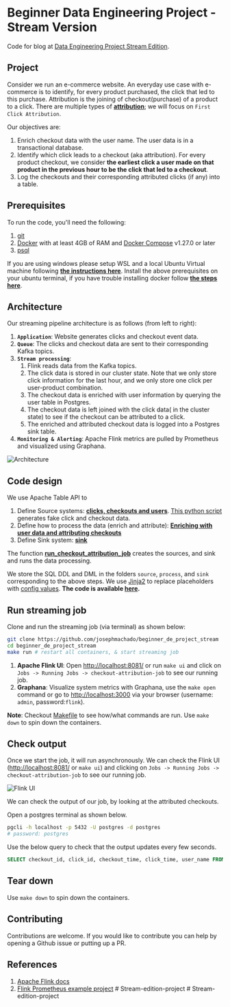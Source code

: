 # Beginner Data Engineering Project - Stream Version

Code for blog at [Data Engineering Project Stream Edition](https://www.startdataengineering.com/post/data-engineering-project-for-beginners-stream-edition/).

## Project

Consider we run an e-commerce website. An everyday use case with e-commerce is to identify, for every product purchased, the click that led to this purchase. Attribution is the joining of checkout(purchase) of a product to a click. There are multiple types of **[attribution](https://www.shopify.com/blog/marketing-attribution#3)**; we will focus on `First Click Attribution`. 

Our objectives are:
 1. Enrich checkout data with the user name. The user data is in a transactional database.
 2. Identify which click leads to a checkout (aka attribution). For every product checkout, we consider **the earliest click a user made on that product in the previous hour to be the click that led to a checkout**.
 3. Log the checkouts and their corresponding attributed clicks (if any) into a table.

## Prerequisites

To run the code, you'll need the following:

1. [git](https://git-scm.com/book/en/v2/Getting-Started-Installing-Git)
2. [Docker](https://docs.docker.com/engine/install/) with at least 4GB of RAM and [Docker Compose](https://docs.docker.com/compose/install/) v1.27.0 or later
3. [psql](https://blog.timescale.com/tutorials/how-to-install-psql-on-mac-ubuntu-debian-windows/)

If you are using windows please setup WSL and a local Ubuntu Virtual machine following **[the instructions here](https://ubuntu.com/tutorials/install-ubuntu-on-wsl2-on-windows-10#1-overview)**. Install the above prerequisites on your ubuntu terminal, if you have trouble installing docker follow **[the steps here](https://www.digitalocean.com/community/tutorials/how-to-install-and-use-docker-on-ubuntu-22-04#step-1-installing-docker)**.

## Architecture

Our streaming pipeline architecture is as follows (from left to right):

1. **`Application`**: Website generates clicks and checkout event data.
2. **`Queue`**: The clicks and checkout data are sent to their corresponding Kafka topics.
3. **`Stream processing`**: 
   1. Flink reads data from the Kafka topics.
   2. The click data is stored in our cluster state. Note that we only store click information for the last hour, and we only store one click per user-product combination. 
   3. The checkout data is enriched with user information by querying the user table in Postgres.
   4. The checkout data is left joined with the click data( in the cluster state) to see if the checkout can be attributed to a click.
   5. The enriched and attributed checkout data is logged into a Postgres sink table.
4. **`Monitoring & Alerting`**: Apache Flink metrics are pulled by Prometheus and visualized using Graphana.

![Architecture](./assets/images/arch.png)

## Code design

We use Apache Table API to 

1. Define Source systems: **[clicks, checkouts and users](https://github.com/josephmachado/beginner_de_project_stream/tree/main/code/source)**. [This python script](https://github.com/josephmachado/beginner_de_project_stream/blob/main/datagen/gen_fake_data.py) generates fake click and checkout data.
2. Define how to process the data (enrich and attribute): **[Enriching with user data and attributing checkouts ](https://github.com/josephmachado/beginner_de_project_stream/blob/main/code/process/attribute_checkouts.sql)**
3. Define Sink system: **[sink](https://github.com/josephmachado/beginner_de_project_stream/blob/main/code/sink/attributed_checkouts.sql)**

The function **[run_checkout_attribution_job](https://github.com/josephmachado/beginner_de_project_stream/blob/cddab5b4bb2bce80e59d3525a78a02598d88eac9/code/checkout_attribution.py#L107-L129)** creates the sources, and sink and runs the data processing.

We store the SQL DDL and DML in the folders `source`, `process`, and `sink` corresponding to the above steps. We use [Jinja2](https://jinja.palletsprojects.com/en/3.1.x/) to replace placeholders with [config values](https://github.com/josephmachado/beginner_de_project_stream/blob/cddab5b4bb2bce80e59d3525a78a02598d88eac9/code/checkout_attribution.py#L16-L62). **The code is available [here](https://github.com/josephmachado/beginner_de_project_stream).**

## Run streaming job

Clone and run the streaming job (via terminal) as shown below:

```bash
git clone https://github.com/josephmachado/beginner_de_project_stream
cd beginner_de_project_stream
make run # restart all containers, & start streaming job
```

1. **Apache Flink UI**: Open [http://localhost:8081/](http://localhost:8081/) or run `make ui` and click on `Jobs -> Running Jobs -> checkout-attribution-job` to see our running job. 
2. **Graphana**: Visualize system metrics with Graphana, use the `make open` command or go to [http://localhost:3000](http://localhost:3000) via your browser (username: `admin`, password:`flink`).

**Note**: Checkout [Makefile](https://github.com/josephmachado/beginner_de_project_stream/blob/main/Makefile) to see how/what commands are run. Use `make down` to spin down the containers.

## Check output

Once we start the job, it will run asynchronously. We can check the Flink UI ([http://localhost:8081/](http://localhost:8081/) or `make ui`) and clicking on `Jobs -> Running Jobs -> checkout-attribution-job` to see our running job.

![Flink UI](assets/images/flink_ui_dag.png)

We can check the output of our job, by looking at the attributed checkouts. 

Open a postgres terminal as shown below.

```bash
pgcli -h localhost -p 5432 -U postgres -d postgres 
# password: postgres
```

Use the below query to check that the output updates every few seconds.

```sql
SELECT checkout_id, click_id, checkout_time, click_time, user_name FROM commerce.attributed_checkouts order by checkout_time desc limit 5;
```

## Tear down 

Use `make down` to spin down the containers.

## Contributing

Contributions are welcome. If you would like to contribute you can help by opening a Github issue or putting up a PR.

## References

1. [Apache Flink docs](https://nightlies.apache.org/flink/flink-docs-release-1.17/)
2. [Flink Prometheus example project](https://github.com/mbode/flink-prometheus-example)
#   S t r e a m - e d i t i o n - p r o j e c t  
 #   S t r e a m - e d i t i o n - p r o j e c t  
 